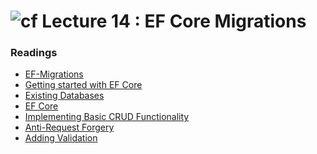 ![cf](http://i.imgur.com/7v5ASc8.png) Lecture 14 : EF Core Migrations
=====================================

### Readings
- [EF-Migrations](https://docs.microsoft.com/en-us/aspnet/core/data/ef-mvc/migrations)
- [Getting started with EF Core](https://docs.microsoft.com/en-us/ef/core/get-started/aspnetcore/new-db)
- [Existing Databases](https://docs.microsoft.com/en-us/ef/core/get-started/aspnetcore/existing-db)
- [EF Core](https://docs.microsoft.com/en-us/ef/core/)
- [Implementing Basic CRUD Functionality](http://go.microsoft.com/fwlink/?LinkId=317598)
- [Anti-Request Forgery](https://docs.microsoft.com/en-us/aspnet/core/security/anti-request-forgery)
- [Adding Validation](https://docs.microsoft.com/en-us/aspnet/core/tutorials/first-mvc-app/validation)
